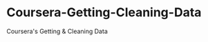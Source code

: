 Coursera-Getting-Cleaning-Data
==============================

Coursera's Getting &amp; Cleaning Data
